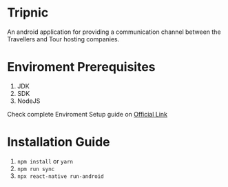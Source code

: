 # Tripnic

An android application for providing a communication channel between the Travellers and Tour hosting companies.

# Enviroment Prerequisites

1. JDK
2. SDK
3. NodeJS

Check complete Enviroment Setup guide on [Official Link](https://reactnative.dev/docs/environment-setup)

# Installation Guide

1. `npm install` or `yarn`
2. `npm run sync`
3. `npx react-native run-android`
